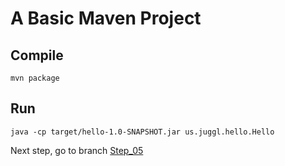 # A Basic Maven Project

## Compile
```
mvn package
```

## Run
```
java -cp target/hello-1.0-SNAPSHOT.jar us.juggl.hello.Hello
```

Next step, go to branch [Step_05](https://github.com/JUGGL/Hello/tree/Step_05)

